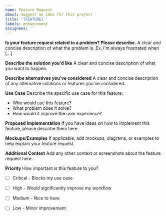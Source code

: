 ```yaml
---
name: Feature Request
about: Suggest an idea for this project
title: '[FEATURE] '
labels: enhancement
assignees: ''
---
```


**Is your feature request related to a problem? Please describe.**
A clear and concise description of what the problem is. Ex. I'm always frustrated when [...]

**Describe the solution you'd like**
A clear and concise description of what you want to happen.

**Describe alternatives you've considered**
A clear and concise description of any alternative solutions or features you've considered.

**Use Case**
Describe the specific use case for this feature:
- Who would use this feature?
- What problem does it solve?
- How would it improve the user experience?

**Proposed Implementation**
If you have ideas on how to implement this feature, please describe them here.

**Mockups/Examples**
If applicable, add mockups, diagrams, or examples to help explain your feature request.

**Additional Context**
Add any other context or screenshots about the feature request here.

**Priority**
How important is this feature to you?
- [ ] Critical - Blocks my use case
- [ ] High - Would significantly improve my workflow
- [ ] Medium - Nice to have
- [ ] Low - Minor improvement


